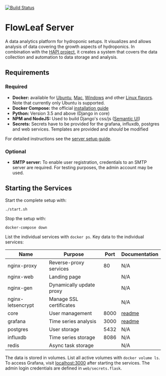 [![Build Status](https://travis-ci.org/FlowLeaf/flow-leaf-server.svg?branch=master)](https://travis-ci.org/FlowLeaf/flow-leaf-server)

# FlowLeaf Server

A data analytics platform for hydroponic setups. It visualizes and allows analysis of data covering the growth aspects of hydroponics. In combination with the [HAPI project][1], it creates a system that covers the data collection and automation to data storage and analysis.

## Requirements

### Required

- **Docker:** available for [Ubuntu][2], [Mac][3], [Windows][4] and other [Linux flavors][5]. Note that currently only Ubuntu is supported.
- **Docker Compose:** the official [installation guide][6]
- **Python:** Version 3.5 and above (Django in core)
- **NPM and NodeJS:** Used to build Django's css/js ([Semantic UI][8])
- **Secrets:** Secrets have to be provided for the grafana, influxdb, postgres and web services. Templates are provided and *should* be modified

For detailed instructions see the [server setup guide][7].

### Optional

- **SMTP server:** To enable user registration, credentials to an SMTP server are required. For testing purposes, the admin account may be used.

## Starting the Services

Start the complete setup with:

    ./start.sh

Stop the setup with:

    docker-compose down

List the individual services with `docker ps`. Key data to the individual services:

| Name              | Purpose                  | Port | Documentation               |
| ----------------- | ------------------------ | ---- | --------------------------- |
| nginx-proxy       | Reverse-proxy services   | 80   | N/A                         |
| nginx-web         | Landing page             |      | N/A                         |
| nginx-gen         | Dynamically update proxy |      | N/A                         |
| nginx-letsencrypt | Manage SSL certificates  |      | N/A                         |
| core              | User management          | 8000 | [readme](web/README.md)     |
| grafana           | Time series analysis     | 3000 | [readme](grafana/README.md) |
| postgres          | User storage             | 5432 | N/A                         |
| influxdb          | Time series storage      | 8086 | N/A                         |
| redis             | Async task storage       |      | N/A                         |

The data is stored in volumes. List all active volumes with `docker volume ls`. To access Grafana, visit [localhost:3000](localhost:3000) after starting the services. The admin login credentials are defined in `web/secrets.flask`.

[1]: https://github.com/mayaculpa/hapi
[2]: https://docs.docker.com/install/linux/docker-ce/ubuntu/
[3]: https://docs.docker.com/docker-for-mac/install/
[4]: https://docs.docker.com/docker-for-windows/install/
[5]: https://docs.docker.com/install/
[6]: https://docs.docker.com/compose/install/#install-compose
[7]: server_setup.md
[8]: https://semantic-ui.com/introduction/getting-started.html#installing